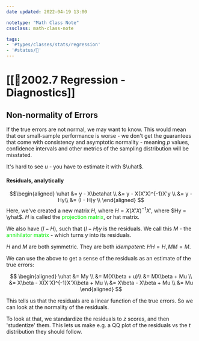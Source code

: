 ```yaml
---
date updated: 2022-04-19 13:00

notetype: "Math Class Note"
cssclass: math-class-note

tags: 
- '#types/classes/stats/regression'
- '#status/🚧'
---
```


# [[🚧2002.7 Regression - Diagnostics]]


## Non-normality of Errors

If the true errors are not normal, we may want to know. This would mean that our small-sample performance is worse - we don't get the guarantees that come with consistency and asymptotic normality - meaning $p$ values, confidence intervals and other metrics of the sampling distribution will be misstated. 

It's hard to see $u$ - you have to estimate it with $\uhat$. 

#### Residuals, analytically

$$\begin{aligned}
\uhat &= y - X\betahat \\
&= y - X(X'X)^{-1}X'y \\
&= y - Hy\\
&= (I - H)y \\
\end{aligned}
$$
Here, we've created a new matrix $H$, where $H = X(X'X)^{-1}X'$, where $Hy = \yhat$. $H$ is called the <font color=gree>projection matrix</font>, or hat matrix. 

We also have $(I-H)$, such that $(I-H)y$ is the residuals. We call this $M$ - the <font color=gree>annihilator matrix</font> - which turns $y$ into its residuals. 

$H$ and $M$ are both symmetric. They are both *idempotent*: $HH = H, MM = M$.

We can use the above to get a sense of the residuals as an estimate of the true errors:

$$
\begin{aligned}
\uhat &= My \\
&= M(X\beta + u)\\
&= MX\beta + Mu \\
&= X\beta - X(X'X)^{-1}X'X\beta + Mu \\
&= X\beta - X\beta + Mu \\
&= Mu
\end{aligned}
$$

This tells us that the residuals are a linear function of the true errors. So we can look at the normality of the residuals. 


To look at that, we standardize the residuals to $z$ scores, and then 'studentize' them. This lets us make e.g. a QQ plot of the residuals vs the $t$ distribution they should follow. 